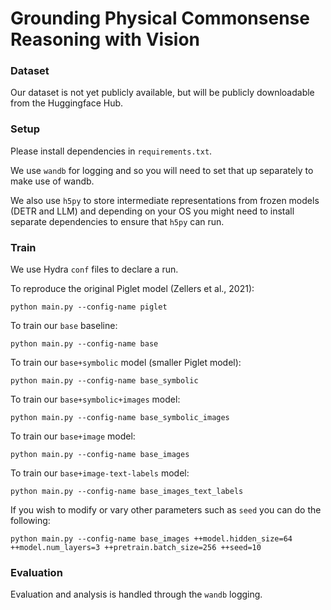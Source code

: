 # Grounding Physical Commonsense Reasoning with Vision 

### Dataset

Our dataset is not yet publicly available, but will be publicly downloadable from the Huggingface Hub.


### Setup

Please install dependencies in `requirements.txt`. 

We use `wandb` for logging and so you will need to set that up separately to make use of wandb.

We also use `h5py` to store intermediate representations from frozen models (DETR and LLM) and depending on your OS you might need to install separate dependencies to ensure that `h5py` can run. 

### Train

We use Hydra `conf` files to declare a run.

To reproduce the original Piglet model (Zellers et al., 2021):

`python main.py --config-name piglet`

To train our `base` baseline:

`python main.py --config-name base`

To train our `base+symbolic` model (smaller Piglet model):

`python main.py --config-name base_symbolic`

To train our `base+symbolic+images` model:

`python main.py --config-name base_symbolic_images`


To train our `base+image` model:

`python main.py --config-name base_images`

To train our `base+image-text-labels` model:

`python main.py --config-name base_images_text_labels`


If you wish to modify or vary other parameters such as `seed` you can do the following:

`python main.py --config-name base_images ++model.hidden_size=64 ++model.num_layers=3 ++pretrain.batch_size=256 ++seed=10`


### Evaluation

Evaluation and analysis is handled through the `wandb` logging.